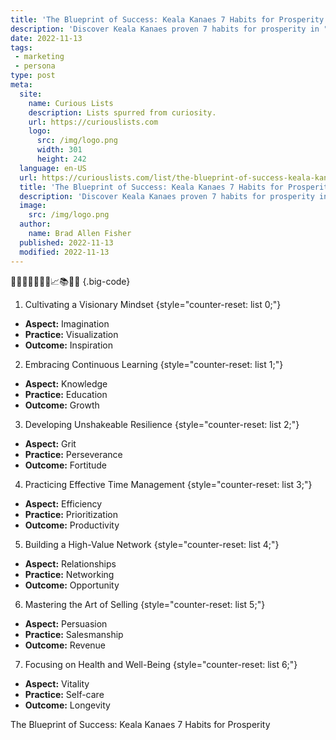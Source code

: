 ```yaml
---
title: 'The Blueprint of Success: Keala Kanaes 7 Habits for Prosperity'
description: 'Discover Keala Kanaes proven 7 habits for prosperity in "The Blueprint of Success." Ignite your curious mind with actionable strategies for success.'
date: 2022-11-13
tags:
 - marketing
 - persona
type: post
meta:
  site:
    name: Curious Lists
    description: Lists spurred from curiosity.
    url: https://curiouslists.com
    logo:
      src: /img/logo.png
      width: 301
      height: 242
  language: en-US
  url: https://curiouslists.com/list/the-blueprint-of-success-keala-kanaes-7-habits-for-prosperity
  title: 'The Blueprint of Success: Keala Kanaes 7 Habits for Prosperity'
  description: 'Discover Keala Kanaes proven 7 habits for prosperity in "The Blueprint of Success." Ignite your curious mind with actionable strategies for success.'
  image:
    src: /img/logo.png
  author:
    name: Brad Allen Fisher
  published: 2022-11-13
  modified: 2022-11-13
---
```



📘🚀💼🌟🧠💸🔝📈📚🧗‍♂️ {.big-code}

1. Cultivating a Visionary Mindset {style="counter-reset: list 0;"}
  - **Aspect:** Imagination
  - **Practice:** Visualization
  - **Outcome:** Inspiration

2. Embracing Continuous Learning {style="counter-reset: list 1;"}
  - **Aspect:** Knowledge
  - **Practice:** Education
  - **Outcome:** Growth

3. Developing Unshakeable Resilience {style="counter-reset: list 2;"}
  - **Aspect:** Grit
  - **Practice:** Perseverance
  - **Outcome:** Fortitude

4. Practicing Effective Time Management {style="counter-reset: list 3;"}
  - **Aspect:** Efficiency
  - **Practice:** Prioritization
  - **Outcome:** Productivity

5. Building a High-Value Network {style="counter-reset: list 4;"}
  - **Aspect:** Relationships
  - **Practice:** Networking
  - **Outcome:** Opportunity

6. Mastering the Art of Selling {style="counter-reset: list 5;"}
  - **Aspect:** Persuasion
  - **Practice:** Salesmanship
  - **Outcome:** Revenue

7. Focusing on Health and Well-Being {style="counter-reset: list 6;"}
  - **Aspect:** Vitality
  - **Practice:** Self-care
  - **Outcome:** Longevity

The Blueprint of Success: Keala Kanaes 7 Habits for Prosperity